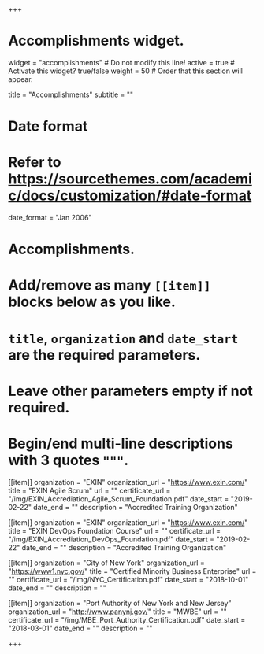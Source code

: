 +++
# Accomplishments widget.
widget = "accomplishments"  # Do not modify this line!
active = true  # Activate this widget? true/false
weight = 50  # Order that this section will appear.

title = "Accomplish&shy;ments"
subtitle = ""

# Date format
#   Refer to https://sourcethemes.com/academic/docs/customization/#date-format
date_format = "Jan 2006"

# Accomplishments.
#   Add/remove as many `[[item]]` blocks below as you like.
#   `title`, `organization` and `date_start` are the required parameters.
#   Leave other parameters empty if not required.
#   Begin/end multi-line descriptions with 3 quotes `"""`.

[[item]]
  organization = "EXIN"
  organization_url = "https://www.exin.com/"
  title = "EXIN Agile Scrum"
  url = ""
  certificate_url = "/img/EXIN_Accrediation_Agile_Scrum_Foundation.pdf"
  date_start = "2019-02-22"
  date_end = ""
  description = "Accredited Training Organization"

[[item]]
  organization = "EXIN"
  organization_url = "https://www.exin.com/"
  title = "EXIN DevOps Foundation Course"
  url = ""
  certificate_url = "/img/EXIN_Accrediation_DevOps_Foundation.pdf"
  date_start = "2019-02-22"
  date_end = ""
  description = "Accredited Training Organization"

[[item]]
  organization = "City of New York"
  organization_url = "https://www1.nyc.gov/"
  title = "Certified Minority Business Enterprise"
  url = ""
  certificate_url = "/img/NYC_Certification.pdf"
  date_start = "2018-10-01"
  date_end = ""
  description = ""

[[item]]
  organization = "Port Authority of New York and New Jersey"
  organization_url = "http://www.panynj.gov/"
  title = "MWBE"
  url = ""
  certificate_url = "/img/MBE_Port_Authority_Certification.pdf"
  date_start = "2018-03-01"
  date_end = ""
  description = ""
  

+++
